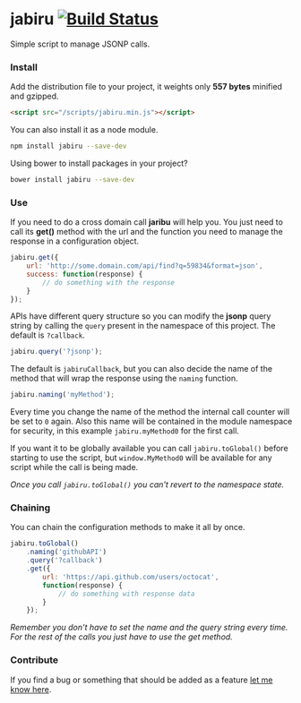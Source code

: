 # jabiru [![Build Status](https://travis-ci.org/jeremenichelli/jabiru.svg)](https://travis-ci.org/jeremenichelli/jabiru)

Simple script to manage JSONP calls.

### Install

Add the distribution file to your project, it weights only **557 bytes** minified and gzipped.

```html
<script src="/scripts/jabiru.min.js"></script>
```

You can also install it as a node module.

```bash
npm install jabiru --save-dev
```

Using bower to install packages in your project?

```bash
bower install jabiru --save-dev
```


### Use

If you need to do a cross domain call **jaribu** will help you. You just need to call its **get()** method with the url and the function you need to manage the response in a configuration object.

```js
jabiru.get({
    url: 'http://some.domain.com/api/find?q=59834&format=json',
    success: function(response) {
        // do something with the response
    }
});
```

APIs have different query structure so you can modify the **jsonp** query string by calling the ```query``` present in the namespace of this project. The default is ```?callback```.

```js
jabiru.query('?jsonp');
```

The default is ```jabiruCallback```, but you can also decide the name of the method that will wrap the response using the ```naming``` function.

```js
jabiru.naming('myMethod');
```

Every time you change the name of the method the internal call counter will be set to ```0``` again. Also this name will be contained in the module namespace for security, in this example ```jabiru.myMethod0``` for the first call.

If you want it to be globally available you can call ```jabiru.toGlobal()``` before starting to use the script, but ```window.MyMethod0``` will be available for any script while the call is being made.

*Once you call ```jabiru.toGlobal()``` you can't revert to the namespace state.*

### Chaining

You can chain the configuration methods to make it all by once.

```js
jabiru.toGlobal()
    .naming('githubAPI')
    .query('?callback')
    .get({
        url: 'https://api.github.com/users/octocat',
        function(response) {
            // do something with response data
        }
    });
```

*Remember you don't have to set the _name_ and the _query_ string every time. For the rest of the calls you just have to use the _get_ method.*


### Contribute

If you find a bug or something that should be added as a feature <a href="https://github.com/jeremenichelli/jabiru/issues">let me know here</a>.

